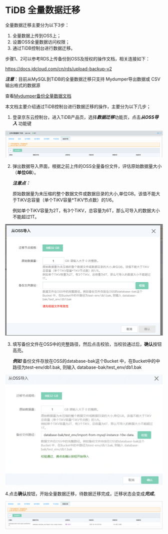 # TiDB 全量数据迁移

全量数据迁移主要分为以下3步：

1. 全量数据上传到OSS上； 
2. 设置OSS全量数据访问权限；
3. 通过TiDB控制台进行数据迁移。



步骤1、2可以参考RDS上传备份到OSS及授权的操作文档，相关连接如下：

https://docs.jdcloud.com/cn/rds/upload-backup-v2

***注意***：目前从MySQL到TiDB的全量数据迁移只支持 Mydumper导出数据或 CSV 输出格式的数据源

查看[Mydumper备份全量数据文档](/../Mydumper.md)



本文档主要介绍通过TiDB控制台进行数据迁移的操作，主要分为以下几步；

1. 登录京东云控制台，进入TiDB产品页，选择***数据迁移***功能页，点击***从OSS导入*** 功能键

![全量迁移1](../../../../../image/TiDB/Data-migration-1.png)


2. 弹出数据导入界面，根据之前上传的OSS全量备份文件，评估原始数据量大小（**单位GB**）。

   ***注意点：***

      原始数据量为未压缩的整个数据文件或数据目录的大小,单位GB。该值不能大于TiKV总容量（单个TiKV容量*TiKV节点数）的1/6。

      例如单个TiKV容量为2T，有3个TiKV，总容量为6T，那么可导入的数据大小不能超过1T。

![全量迁移2](../../../../../image/TiDB/Data-migration-2.png)

3. 填写备份文件在OSS中的完整路径，然后点击校验，当校验通过后，**确认**按钮高亮。

   ***例如*** 备份文件存放在OSS的database-bak这个Bucket 中，在Bucket中的中路径为test-env/db1.bak, 则输入 database-bak/test_env/db1.bak

![全量迁移3](../../../../../image/TiDB/Data-migration-3.png)


   4.点击**确认**按钮，开始全量数据迁移，待数据迁移完成，迁移状态会变成***完成***。


![全量迁移4](../../../../../image/TiDB/Data-migration-4.png)
  	
